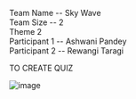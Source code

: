 Team Name --  Sky Wave <br>
Team Size -- 2 <br>
Theme 2 <br>
Participant 1 --  Ashwani Pandey <br>
Participant 2 --  Rewangi Taragi <br>

TO CREATE QUIZ <br>

![image](https://github.com/Akp6528/Theme/blob/main/q1.PNG)



